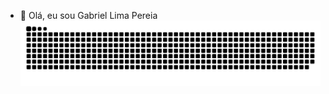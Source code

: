 - 👋 Olá, eu sou Gabriel Lima Pereia
![Snake animation](https://github.com/ellen2121/ellen2121/blob/output/github-contribution-grid-snake.svg) 

<!---
Gabriellima303/Gabriellima303 is a ✨ special ✨ repository because its `README.md` (this file) appears on your GitHub profile.
You can click the Preview link to take a look at your changes.
--->

